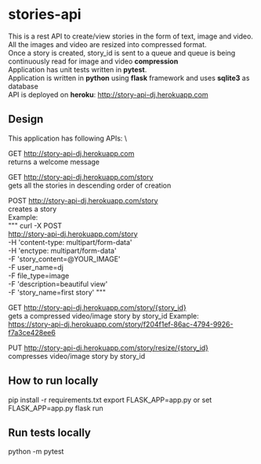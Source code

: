 # stories-api
This is a rest API to create/view stories in the form of text, image and video. \
All the images and video are resized into compressed format. \
Once a story is created, story_id is sent to a queue and queue is being continuously read for image and video **compression** \
Application has unit tests written in **pytest**. \
Application is written in **python** using **flask** framework and uses **sqlite3** as database \
API is deployed on **heroku**: http://story-api-dj.herokuapp.com

## Design
This application has following APIs: \

GET http://story-api-dj.herokuapp.com \
returns a welcome message

GET http://story-api-dj.herokuapp.com/story \
gets all the stories in descending order of creation

POST http://story-api-dj.herokuapp.com/story \
creates a story \
Example: \
"""
curl -X POST \
   http://story-api-dj.herokuapp.com/story \
  -H 'content-type: multipart/form-data' \
  -H 'enctype: multipart/form-data' \
  -F 'story_content=@YOUR_IMAGE' \
  -F user_name=dj \
  -F file_type=image \
  -F 'description=beautiful view' \
  -F 'story_name=first story'
"""

GET http://story-api-dj.herokuapp.com/story/{story_id} \
gets a compressed video/image story by story_id
Example: \
https://story-api-dj.herokuapp.com/story/f204f1ef-86ac-4794-9926-f7a3ce428ee6


PUT http://story-api-dj.herokuapp.com/story/resize/{story_id} \
compresses video/image story by story_id

## How to run locally
pip install -r requirements.txt
export FLASK_APP=app.py or set FLASK_APP=app.py
flask run

## Run tests locally
python -m pytest
